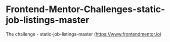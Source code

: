 # Frontend-Mentor-Challenges-static-job-listings-master
 The challenge - static-job-listings-master (https://www.frontendmentor.io)
